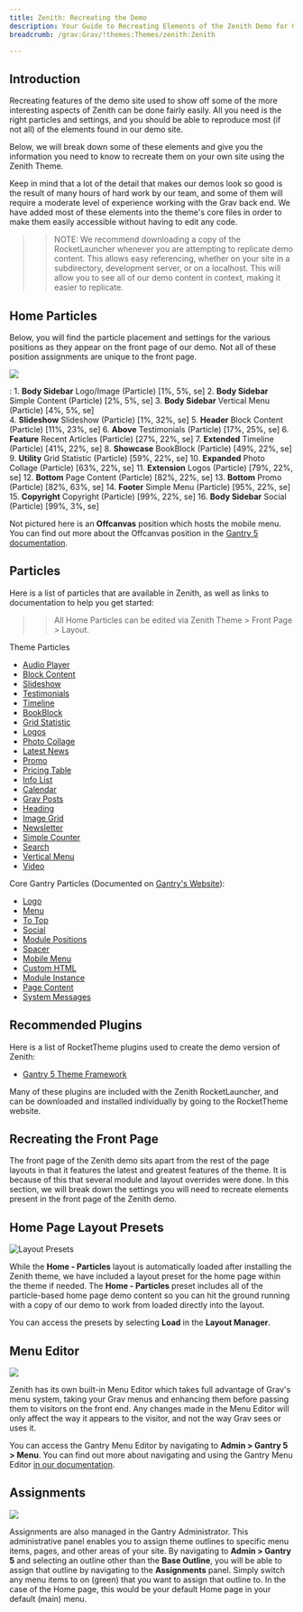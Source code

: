 ```yaml
---
title: Zenith: Recreating the Demo
description: Your Guide to Recreating Elements of the Zenith Demo for Grav
breadcrumb: /grav:Grav/!themes:Themes/zenith:Zenith

---
```


Introduction
-----

Recreating features of the demo site used to show off some of the more interesting aspects of Zenith can be done fairly easily. All you need is the right particles and settings, and you should be able to reproduce most (if not all) of the elements found in our demo site.

Below, we will break down some of these elements and give you the information you need to know to recreate them on your own site using the Zenith Theme.

Keep in mind that a lot of the detail that makes our demos look so good is the result of many hours of hard work by our team, and some of them will require a moderate level of experience working with the Grav back end. We have added most of these elements into the theme's core files in order to make them easily accessible without having to edit any code.

>> NOTE: We recommend downloading a copy of the RocketLauncher whenever you are attempting to replicate demo content. This allows easy referencing, whether on your site in a subdirectory, development server, or on a localhost. This will allow you to see all of our demo content in context, making it easier to replicate.

Home Particles
-----

Below, you will find the particle placement and settings for the various positions as they appear on the front page of our demo. Not all of these position assignments are unique to the front page.

![](assets/zenith2.png)

:   1. **Body Sidebar** Logo/Image (Particle) [1%, 5%, se]
    2. **Body Sidebar** Simple Content (Particle) [2%, 5%, se]
    3. **Body Sidebar** Vertical Menu (Particle) [4%, 5%, se]    
    4. **Slideshow** Slideshow (Particle) [1%, 32%, se]
    5. **Header** Block Content (Particle) [11%, 23%, se]
    6. **Above** Testimonials (Particle) [17%, 25%, se]
    6. **Feature** Recent Articles (Particle) [27%, 22%, se]
    7. **Extended** Timeline (Particle) [41%, 22%, se]
    8. **Showcase** BookBlock (Particle) [49%, 22%, se]
    9. **Utility** Grid Statistic (Particle) [59%, 22%, se]
    10. **Expanded** Photo Collage (Particle) [63%, 22%, se]
    11. **Extension** Logos (Particle) [79%, 22%, se] 
    12. **Bottom** Page Content (Particle) [82%, 22%, se]
    13. **Bottom** Promo (Particle) [82%, 63%, se]
    14. **Footer** Simple Menu (Particle) [95%, 22%, se]
    15. **Copyright** Copyright (Particle) [99%, 22%, se]
    16. **Body Sidebar** Social (Particle) [99%, 3%, se]

Not pictured here is an **Offcanvas** position which hosts the mobile menu. You can find out more about the Offcanvas position in the [Gantry 5 documentation](http://docs.gantry.org/gantry5/configure/layout-manager#offcanvas-section).

Particles
-----

Here is a list of particles that are available in Zenith, as well as links to documentation to help you get started:

>> All Home Particles can be edited via Zenith Theme > Front Page > Layout.

Theme Particles

+ [Audio Player](particle_audio.md)
+ [Block Content](particle_block.md)
+ [Slideshow](particle_slideshow.md)
+ [Testimonials](particle_testimonials.md)
+ [Timeline](particle_timeline.md)
+ [BookBlock](particle_book.md)
+ [Grid Statistic](particle_grid.md)
+ [Logos](particle_logos.md)
+ [Photo Collage](particle_photocollage.md)
+ [Latest News](particle_latestnews.md)
+ [Promo](particle_promo.md)
+ [Pricing Table](particle_pricing.md)
+ [Info List](particle_info.md)
+ [Calendar](particle_calendar.md)
+ [Grav Posts](particle_grav.md)
+ [Heading](particle_heading.md)
+ [Image Grid](particle_image.md)
+ [Newsletter](particle_newsletter.md)
+ [Simple Counter](particle_simplecounter.md)
+ [Search](particle_search.md)
+ [Vertical Menu](particle_verticalmenu.md)
+ [Video](particle_video.md)

Core Gantry Particles (Documented on [Gantry's Website](http://gantry.org)):

* [Logo](http://docs.gantry.org/gantry5/particles/logo)
* [Menu](http://docs.gantry.org/gantry5/particles/menu-control)
* [To Top](http://docs.gantry.org/gantry5/particles/to-top)
* [Social](http://docs.gantry.org/gantry5/particles/social)
* [Module Positions](http://docs.gantry.org/gantry5/particles/position)
* [Spacer](http://docs.gantry.org/gantry5/particles/spacer)
* [Mobile Menu](http://docs.gantry.org/gantry5/particles/mobile-menu)
* [Custom HTML](http://docs.gantry.org/gantry5/particles/custom-html)
* [Module Instance](http://docs.gantry.org/gantry5/particles/module-instance)
* [Page Content](http://docs.gantry.org/gantry5/particles/page-content)
* [System Messages](http://docs.gantry.org/gantry5/particles/system-messages)

Recommended Plugins
-----

Here is a list of RocketTheme plugins used to create the demo version of Zenith:

* [Gantry 5 Theme Framework](http://gantry.org/)

Many of these plugins are included with the Zenith RocketLauncher, and can be downloaded and installed individually by going to the RocketTheme website.

Recreating the Front Page
-----

The front page of the Zenith demo sits apart from the rest of the page layouts in that it features the latest and greatest features of the theme. It is because of this that several module and layout overrides were done. In this section, we will break down the settings you will need to recreate elements present in the front page of the Zenith demo.

Home Page Layout Presets
-----

![Layout Presets](assets/layout_presets.png)

While the **Home - Particles** layout is automatically loaded after installing the Zenith theme, we have included a layout preset for the home page within the theme if needed. The **Home - Particles** preset includes all of the particle-based home page demo content so you can hit the ground running with a copy of our demo to work from loaded directly into the layout.

You can access the presets by selecting **Load** in the **Layout Manager**.

Menu Editor
-----

![](assets/menu_1.png)


Zenith has its own built-in Menu Editor which takes full advantage of Grav's menu system, taking your Grav menus and enhancing them before passing them to visitors on the front end. Any changes made in the Menu Editor will only affect the way it appears to the visitor, and not the way Grav sees or uses it.

You can access the Gantry Menu Editor by navigating to **Admin > Gantry 5 > Menu**. You can find out more about navigating and using the Gantry Menu Editor [in our documentation](http://docs.gantry.org/gantry5/configure/menu-editor).

Assignments
-----

![](assets/assignments_1.png)

Assignments are also managed in the Gantry Administrator. This administrative panel enables you to assign theme outlines to specific menu items, pages, and other areas of your site. By navigating to **Admin > Gantry 5** and selecting an outline other than the **Base Outline**, you will be able to assign that outline by navigating to the **Assignments** panel. Simply switch any menu items to on (green) that you want to assign that outline to. In the case of the Home page, this would be your default Home page in your default (main) menu.
